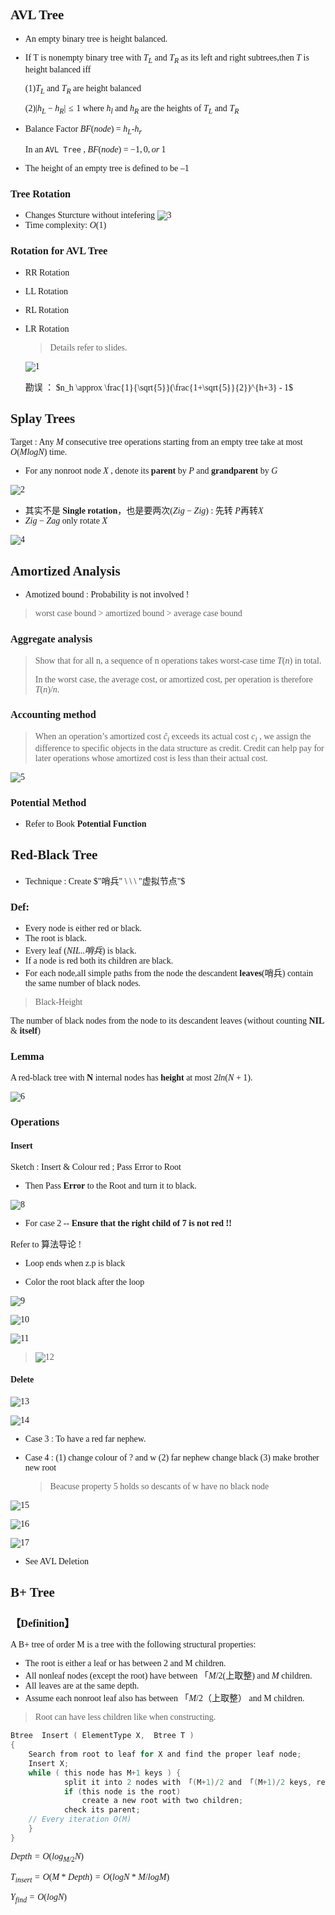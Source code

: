 <font face = 'Times New Roman'>

## AVL Tree

* An empty binary tree is height balanced.

* If T is nonempty binary tree with $T_L$ and $T_R$ as its left and right subtrees,then $T$ is height balanced iff
  
  (1)$T_L$ and $T_R$ are height balanced
  
  (2)$|h_L-h_R|\le 1$ where $h_l$ and $h_R$ are the heights of $T_L$ and $T_R$​​
  
* Balance Factor $BF(node)$ = $h_L$-$h_r$
  
  In an `AVL Tree`  ,  $BF(node)$ = $-1,0,or\ 1$
  
* The height of an empty tree is defined to be $–1$
### Tree Rotation
* Changes Sturcture without intefering 
  ![3](3.png)
* Time complexity: $O(1)$
### Rotation for AVL Tree
* RR Rotation

* LL Rotation

* RL Rotation

* LR Rotation

  > Details refer to slides.

  ![1](1.png)

  勘误 ： $n_h \approx \frac{1}{\sqrt{5}}(\frac{1+\sqrt{5}}{2})^{h+3} - 1$​ 
## Splay Trees
Target :  Any $M$ consecutive tree operations starting from an empty tree take at most $O(M log N)$ time.
* For any nonroot node $X$ , denote its **parent** by $P$ and **grandparent** by $G$

![2](2.png)

* 其实不是  **Single rotation**，也是要两次$(Zig-Zig)$ : 先转 $P$再转$X$
* $Zig-Zag$  only rotate $X$

![4](4.png)

## Amortized Analysis

* Amotized bound :  Probability is not involved !


> worst case bound > amortized bound > average case bound

### Aggregate analysis

> Show that for all n, a sequence of n operations takes worst-case time $T(n)$ in total.  
>
> In the worst case, the average cost, or amortized cost, per operation is therefore $T(n)/n$.

### Accounting method

> When an operation’s amortized cost  $\hat{c}_i$ exceeds its actual cost $c_i$ , we assign the difference to specific objects in the data structure as credit. Credit can help pay for later operations whose amortized cost is less than their actual cost.

![5](5.png)

### Potential Method

* Refer to Book **Potential Function**

## Red-Black Tree

* Technique : Create $"哨兵" \ \ \ "虚拟节点"$

### Def:

* Every node is either red or black.
* The root is black.
* Every leaf ($NIL..哨兵$) is black.
* If a node is red both its children are black.
* For each node,all simple paths from the node the descandent **leaves**(哨兵) contain the same number of black nodes.

> Black-Height

The number of black nodes from the node to its descandent leaves (without counting **NIL** & **itself**) 

### Lemma

A red-black tree with **N** internal nodes has **height** at most  $2ln(N +1)$​.

![6](6.png)

### Operations

#### Insert

Sketch : Insert & Colour red ; Pass Error to Root

* Then Pass **Error** to the Root and turn it to black.

![8](8.png)

* For case 2 -- **Ensure that the right child of 7 is not red !!**

Refer to 算法导论 !

* Loop ends when z.p is black

* Color the root black after the loop

![9](9.png)

![10](10.png)

![11](11.png)

> ![12](12.png)

#### Delete

![13](13.png)

![14](14.png)

* Case 3 : To have a red far nephew.

* Case 4 : (1) change colour of ? and w (2) far nephew change black (3) make brother new root

  > Beacuse property 5 holds so descants of w have no black node

![15](15.png)

![16](16.png)

![17](17.png)



* See AVL Deletion

## B+ Tree

### 【Definition】

A B+ tree of order M is a tree with the following structural properties:

* The root is either a leaf or has between 2 and M children.
* All nonleaf nodes (except the root) have between $「M/2$(上取整) and $M$ children.
* All leaves are at the same depth.
* Assume each nonroot leaf also has between $「M/2$（上取整） and M children.

> Root can have less children like when constructing.

```C
Btree  Insert ( ElementType X,  Btree T ) 
{ 
	Search from root to leaf for X and find the proper leaf node;
	Insert X;
	while ( this node has M+1 keys ) {
    		split it into 2 nodes with 「(M+1)/2 and 「(M+1)/2 keys, respectively;
    		if (this node is the root)
        		create a new root with two children;
    		check its parent;
    // Every iteration O(M)
	}
} 
```

$Depth = O(log_{M/2}N)$​

$T_{insert} = O(M* Depth)=O(logN*M/logM)$​ 

$Y_{find} = O(logN)$​





</font>
